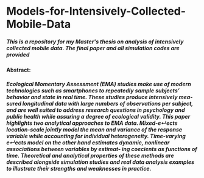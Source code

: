 # Models-for-Intensively-Collected-Mobile-Data

#####  This is a repository for my Master's thesis on analysis of intensively collected mobile data. The final paper and all simulation codes are provided 

#### Abstract: 
#####  Ecological Momentary Assessment (EMA) studies make use of modern technologies such as smartphones to repeatedly sample subjects’ behavior and state in real time. These studies produce intensively mea- sured longitudinal data with large numbers of observations per subject, and are well suited to address research questions in psychology and public health while assuring a degree of ecological validity. This paper highlights two analytical approaches to EMA data. Mixed-e↵ects location-scale jointly model the mean and variance of the response variable while accounting for individual heterogeneity. Time-varying e↵ects model on the other hand estimates dynamic, nonlinear associations between variables by estimat- ing coecients as functions of time. Theoretical and analytical properties of these methods are described alongside simulation studies and real data analysis examples to illustrate their strengths and weaknesses in practice.
